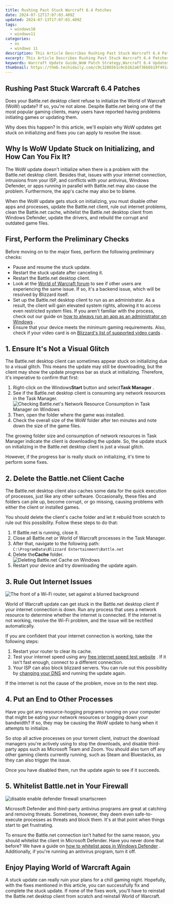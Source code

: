 ```yaml
---
title: Rushing Past Stuck Warcraft 6.4 Patches
date: 2024-07-12T17:07:03.409Z
updated: 2024-07-13T17:07:03.409Z
tags:
  - windows10
  - windows11
categories:
  - os
  - windows 11
description: This Article Describes Rushing Past Stuck Warcraft 6.4 Patches
excerpt: This Article Describes Rushing Past Stuck Warcraft 6.4 Patches
keywords: Warcraft Update Guide,WoW Patch Strategy,Warcraft 6.4 Updates,Play Rushy Warcraft,Stuck Warcraft Fix,Warcraft Speed Patches,Warcraft 6.4 Release Notes
thumbnail: https://thmb.techidaily.com/c9c3286561c0cb162a6f36b6b19f491a65ddd3daf244f3f3d4ecee0cf92b0349.jpg
---
```


## Rushing Past Stuck Warcraft 6.4 Patches

 Does your Battle.net desktop client refuse to initialize the World of Warcraft (WoW) update? If so, you're not alone. Despite Battle.net being one of the most popular gaming clients, many users have reported having problems initiating games or updating them.

 Why does this happen? In this article, we'll explain why WoW updates get stuck on initializing and fixes you can apply to resolve the issue.

## Why Is WoW Update Stuck on Initializing, and How Can You Fix It?

 The WoW update doesn't initialize when there is a problem with the Battle.net desktop client. Besides that, issues with your internet connection, intrusions from your ISP, and conflicts with your antivirus, Windows Defender, or apps running in parallel with Battle.net may also cause the problem. Furthermore, the app's cache may also be to blame.

 When the WoW update gets stuck on initializing, you must disable other apps and processes, update the Battle.net client, rule out internet problems, clean the Battle.net cache, whitelist the Battle.net desktop client from Windows Defender, update the drivers, and rebuild the corrupt and outdated game files.

## First, Perform the Preliminary Checks

 Before moving on to the major fixes, perform the following preliminary checks:

* Pause and resume the stuck update.
* Restart the stuck update after canceling it.
* Restart the Battle.net desktop client.
* Look at the [World of Warcraft forum](https://us.forums.blizzard.com/en/wow/) to see if other users are experiencing the same issue. If so, it's a backend issue, which will be resolved by Blizzard itself.
* Set up the Battle.net desktop client to run as an administrator. As a result, the client will gain elevated system rights, allowing it to access even restricted system files. If you aren't familiar with the process, check out our guide on [how to always run an app as an administrator on Windows](https://www.makeuseof.com/tag/always-run-apps-administrator-windows/) .
* Ensure that your device meets the minimum gaming requirements. Also, check if your video card is on [Blizzard's list of supported video cards](https://eu.battle.net/support/en/article/31372) .

## 1\. Ensure It's Not a Visual Glitch

 The Battle.net desktop client can sometimes appear stuck on initializing due to a visual glitch. This means the update may still be downloading, but the client may show the update progress bar as stuck at initializing. Therefore, it's imperative to confirm that first:

1. Right-click on the Windows**Start** button and select**Task Manager** .
2. See if the Battle.net desktop client is consuming any network resources in the Task Manager.  
![Checking Battle.net's Network Resource Consumption in Task Manager on Windows](https://static1.makeuseofimages.com/wordpress/wp-content/uploads/2022/12/1-checking-battle-net-s-network-resource-consumption-in-task-manager-on-windows.jpg)
3. Then, open the folder where the game was installed.
4. Check the overall size of the WoW folder after ten minutes and note down the size of the game files.

 The growing folder size and consumption of network resources in Task Manager indicate the client is downloading the update. So, the update stuck on initializing in the Battle.net desktop client is just a visual glitch.

 However, if the progress bar is really stuck on initializing, it's time to perform some fixes.

## 2\. Delete the Battle.net Client Cache

 The Battle.net desktop client also caches some data for the quick execution of processes, just like any other software. Occasionally, these files and folders can pile up, become corrupt, or go missing, causing problems with either the client or installed games.

 You should delete the client's cache folder and let it rebuild from scratch to rule out this possibility. Follow these steps to do that:

1. If Battle.net is running, close it.
2. Close all Battle.net or World of Warcraft processes in the Task Manager.
3. After that, navigate to the following path:  
`C:\ProgramData\Blizzard Entertainment\Battle.net`
4. Delete the**Cache** folder.  
![Deleting Battle.net Cache on Windows](https://static1.makeuseofimages.com/wordpress/wp-content/uploads/2022/12/deleting-battle-net-cache-on-windows.jpg)
5. Restart your device and try downloading the update again.

## 3\. Rule Out Internet Issues
![The front of a Wi-Fi router, set against a blurred background](https://thmb.techidaily.com/3854233be38a7a3b692f6b1c87d1917c44d3f0b5ad0376d97a1f07070c0cf22e.jpg)

 World of Warcraft update can get stuck in the Battle.net desktop client if your internet connection is down. Run any process that uses a network resource to determine whether the internet is connected. If the internet is not working, resolve the Wi-Fi problem, and the issue will be rectified automatically.

 If you are confident that your internet connection is working, take the following steps:

1. Restart your router to clear its cache.
2. Test your internet speed using any [free internet speed test website](https://www.makeuseof.com/best-free-websites-test-internet-speed/) . If it isn't fast enough, connect to a different connection.
3. Your ISP can also block blizzard servers. You can rule out this possibility by [changing your DNS](https://www.makeuseof.com/tag/change-dns-increase-internet-speed/) and running the update again.

 If the internet is not the cause of the problem, move on to the next step.

## 4\. Put an End to Other Processes

 Have you got any resource-hogging programs running on your computer that might be eating your network resources or bogging down your bandwidth? If so, they may be causing the WoW update to hang when it attempts to initialize.

 So stop all active processes on your torrent client, instruct the download managers you're actively using to stop the downloads, and disable third-party apps such as Microsoft Team and Zoom. You should also turn off any other gaming clients currently running, such as Steam and Bluestacks, as they can also trigger the issue.

 Once you have disabled them, run the update again to see if it succeeds.

## 5\. Whitelist Battle.net in Your Firewall
![disable enable defender firewall smartscreen](https://thmb.techidaily.com/54be1671a1e6779406d2b281070c88b1f34d651b0d4d3a83638bfcc50c7ba407.jpg)

 Microsoft Defender and third-party antivirus programs are great at catching and removing threats. Sometimes, however, they deem even safe-to-execute processes as threats and block them. It's at that point when things start to get frustrating.

 To ensure the Battle.net connection isn't halted for the same reason, you should whitelist the client in Microsoft Defender. Have you never done that before? We have a guide on [how to whitelist apps in Windows Defender](https://www.makeuseof.com/how-to-allow-apps-windows-firewall/) . Additionally, if you're running an antivirus program, turn it off.

## Enjoy Playing World of Warcraft Again

 A stuck update can really ruin your plans for a chill gaming night. Hopefully, with the fixes mentioned in this article, you can successfully fix and complete the stuck update. If none of the fixes work, you'll have to reinstall the Battle.net desktop client from scratch and reinstall World of Warcraft.

<ins class="adsbygoogle"
     style="display:block"
     data-ad-format="autorelaxed"
     data-ad-client="ca-pub-7571918770474297"
     data-ad-slot="1223367746"></ins>



<ins class="adsbygoogle"
     style="display:block"
     data-ad-client="ca-pub-7571918770474297"
     data-ad-slot="8358498916"
     data-ad-format="auto"
     data-full-width-responsive="true"></ins>




